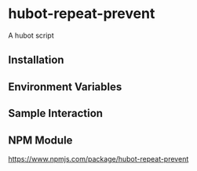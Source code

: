 # hubot-repeat-prevent

A hubot script

## Installation

## Environment Variables

## Sample Interaction

## NPM Module

https://www.npmjs.com/package/hubot-repeat-prevent
